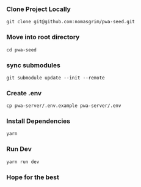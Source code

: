 ### Clone Project Locally
```ssh
git clone git@github.com:nomasgrim/pwa-seed.git
```

### Move into root directory
```ssh
cd pwa-seed
```
### sync submodules
```ssh
git submodule update --init --remote
```

### Create .env
```ssh
cp pwa-server/.env.example pwa-server/.env
```

### Install Dependencies
```ssh
yarn
```

### Run Dev
```ssh
yarn run dev
```

### Hope for the best
